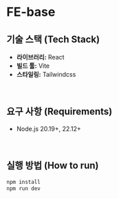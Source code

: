 # FE-base

## 기술 스택 (Tech Stack)

- **라이브러리:** React
- **빌드 툴:** Vite
- **스타일링:** Tailwindcss

<br/>

## 요구 사항 (Requirements)

- Node.js 20.19+, 22.12+

<br/>

## 실행 방법 (How to run)

```bash
npm install
npm run dev
```
